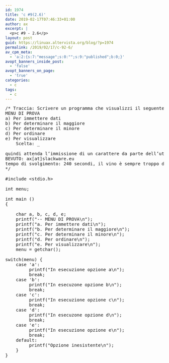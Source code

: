```yaml
---
id: 1974
title: 'c #9(2.6)'
date: 2019-02-17T07:46:33+01:00
author: ax
excerpt: |
  <p>c #9 - 2.6</p>
layout: post
guid: https://linuax.altervista.org/blog/?p=1974
permalink: /2019/02/17/c-92-6/
av_cpm_meta:
  - 'a:2:{s:7:"message";s:0:"";s:9:"published";b:0;}'
avopt_banners_inside_post:
  - 'false'
avopt_banners_on_page:
  - 'true'
categories:
  - c
tags:
  - c
---
```

<pre>/* Traccia: Scrivere un programma che visualizzi il seguente menu:
MENU DI PROVA
a) Per immettere dati
b) Per determinare il maggiore
c) Per determinare il minore
d) Per ordinare
e) Per visualizzare
	Scelta: _

quindi attenda l’immissione di un carattere da parte dell’utente e visualizzi una scritta corrispondente alla scelta effettuata, del tipo: “In esecuzione l'opzione a”. Se la scelta non è tra quelle proposte (a, b, c, d, e) deve essere visualizzata la scritta: “Opzione inesistente”. Si utilizzi il costrutto switch-case e la funzione getchar.
BEVUTO: ax[at]slackware.eu
tempo di svolgimento: 240 secondi, il vino è sempre troppo di sera.
*/

#include &lt;stdio.h&gt;

int menu;

int main ()
{

	char a, b, c, d, e;
	printf("-- MENU DI PROVA\n");
	printf("a. Per immettere dati\n");
	printf("b. Per determinare il maggiore\n");
	printf("c. Per determinare il minore\n"); 
	printf("d. Per ordinare\n");
	printf("e. Per visualizzare\n");
	menu = getchar();
 
switch(menu) {
	case 'a':
	     printf("In esecuzione opzione a\n");
	     break;
	case 'b':
	     printf("In esecuzone opzione b\n");
	     break;
	case 'c':
	     printf("In esecuzione opzione c\n");
	     break;
	case 'd':
	     printf("In esecuzone opzione d\n");
	     break;
	case 'e':
	     printf("In esecuzione opzione e\n");
	     break;
	default:
	     printf("Opzione inesistente\n"); 
	}
}</pre>